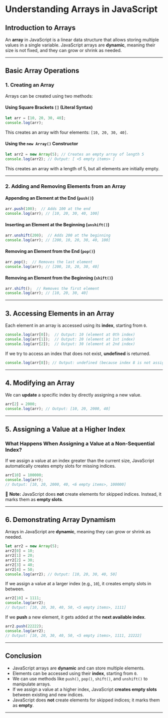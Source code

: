 # **Understanding Arrays in JavaScript**  

## **Introduction to Arrays**  
An **array** in JavaScript is a linear data structure that allows storing multiple values in a single variable. JavaScript arrays are **dynamic**, meaning their size is not fixed, and they can grow or shrink as needed.  

---

## **Basic Array Operations**  

### **1. Creating an Array**  
Arrays can be created using two methods:  

#### **Using Square Brackets `[]` (Literal Syntax)**
```js
let arr = [10, 20, 30, 40];
console.log(arr);
```
This creates an array with four elements: `[10, 20, 30, 40]`.

#### **Using the `new Array()` Constructor**
```js
let arr2 = new Array(5); // Creates an empty array of length 5
console.log(arr2); // Output: [ <5 empty items> ]
```
This creates an array with a length of 5, but all elements are initially empty.

---

### **2. Adding and Removing Elements from an Array**  

#### **Appending an Element at the End (`push()`)**
```js
arr.push(100);  // Adds 100 at the end
console.log(arr); // [10, 20, 30, 40, 100]
```

#### **Inserting an Element at the Beginning (`unshift()`)**
```js
arr.unshift(200);  // Adds 200 at the beginning
console.log(arr); // [200, 10, 20, 30, 40, 100]
```

#### **Removing an Element from the End (`pop()`)**
```js
arr.pop();  // Removes the last element
console.log(arr); // [200, 10, 20, 30, 40]
```

#### **Removing an Element from the Beginning (`shift()`)**
```js
arr.shift();  // Removes the first element
console.log(arr); // [10, 20, 30, 40]
```

---

## **3. Accessing Elements in an Array**  

Each element in an array is accessed using its **index**, starting from `0`.

```js
console.log(arr[0]);  // Output: 10 (element at 0th index)
console.log(arr[1]);  // Output: 20 (element at 1st index)
console.log(arr[2]);  // Output: 30 (element at 2nd index)
```

If we try to access an index that does not exist, **undefined** is returned.

```js
console.log(arr[8]); // Output: undefined (because index 8 is not assigned any value)
```

---

## **4. Modifying an Array**  
We can **update** a specific index by directly assigning a new value.

```js
arr[2] = 2000;
console.log(arr); // Output: [10, 20, 2000, 40]
```

---

## **5. Assigning a Value at a Higher Index**  

### **What Happens When Assigning a Value at a Non-Sequential Index?**  
If we assign a value at an index greater than the current size, JavaScript automatically creates empty slots for missing indices.

```js
arr[10] = 100000;
console.log(arr);  
// Output: [10, 20, 2000, 40, <6 empty items>, 100000]
```
📌 **Note:** JavaScript does **not** create elements for skipped indices. Instead, it marks them as **empty slots**.

---

## **6. Demonstrating Array Dynamism**  

Arrays in JavaScript are **dynamic**, meaning they can grow or shrink as needed.

```js
let arr2 = new Array(5);
arr2[0] = 10;
arr2[1] = 20;
arr2[2] = 30;
arr2[3] = 40;
arr2[4] = 50;
console.log(arr2); // Output: [10, 20, 30, 40, 50]
```

If we assign a value at a larger index (e.g., `10`), it creates empty slots in between.

```js
arr2[10] = 1111;
console.log(arr2);  
// Output: [10, 20, 30, 40, 50, <5 empty items>, 1111]
```

If we **push** a new element, it gets added at the **next available index**.

```js
arr2.push(22222);
console.log(arr2);  
// Output: [10, 20, 30, 40, 50, <5 empty items>, 1111, 22222]
```

---

## **Conclusion**
- JavaScript arrays are **dynamic** and can store multiple elements.
- Elements can be accessed using their **index**, starting from `0`.
- We can use methods like `push()`, `pop()`, `shift()`, and `unshift()` to manipulate arrays.
- If we assign a value at a higher index, JavaScript **creates empty slots** between existing and new indices.
- JavaScript does **not** create elements for skipped indices; it marks them as **empty**.

---
